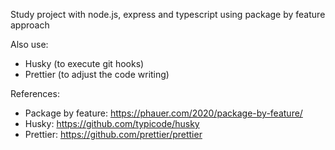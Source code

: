 Study project with node.js, express and typescript using package by feature approach

Also use:

- Husky (to execute git hooks)
- Prettier (to adjust the code writing)

References:

- Package by feature: https://phauer.com/2020/package-by-feature/
- Husky: https://github.com/typicode/husky
- Prettier: https://github.com/prettier/prettier
